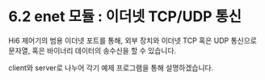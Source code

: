 ﻿# 6.2 enet 모듈 : 이더넷 TCP/UDP 통신

Hi6 제어기의 범용 이더넷 포트를 통해, 외부 장치와 이더넷 TCP 혹은 UDP 통신으로 문자열, 혹은 바이너리 데이터의 송수신을 할 수 있습니다.

client와 server로 나누어 각기 예제 프로그램을 통해 설명하겠습니다. 
